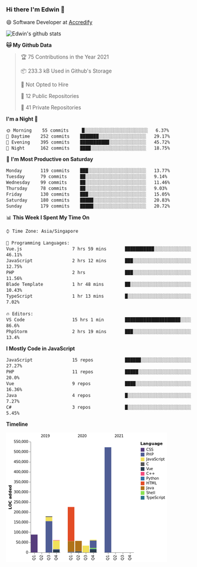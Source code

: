 ### Hi there I'm Edwin 👋


😄 Software Developer at [Accredify](https://accredify.io/)


![Edwin's github stats](https://github-readme-stats.vercel.app/api?username=edwinkkh&show_icons=true&count_private=true) 


<!--START_SECTION:waka-->
**🐱 My Github Data** 

> 🏆 75 Contributions in the Year 2021
 > 
> 📦 233.3 kB Used in Github's Storage 
 > 
> 🚫 Not Opted to Hire
 > 
> 📜 12 Public Repositories 
 > 
> 🔑 41 Private Repositories  
 > 
**I'm a Night 🦉** 

```text
🌞 Morning    55 commits     █░░░░░░░░░░░░░░░░░░░░░░░░   6.37% 
🌆 Daytime    252 commits    ███████░░░░░░░░░░░░░░░░░░   29.17% 
🌃 Evening    395 commits    ███████████░░░░░░░░░░░░░░   45.72% 
🌙 Night      162 commits    ████░░░░░░░░░░░░░░░░░░░░░   18.75%

```
📅 **I'm Most Productive on Saturday** 

```text
Monday       119 commits    ███░░░░░░░░░░░░░░░░░░░░░░   13.77% 
Tuesday      79 commits     ██░░░░░░░░░░░░░░░░░░░░░░░   9.14% 
Wednesday    99 commits     ██░░░░░░░░░░░░░░░░░░░░░░░   11.46% 
Thursday     78 commits     ██░░░░░░░░░░░░░░░░░░░░░░░   9.03% 
Friday       130 commits    ███░░░░░░░░░░░░░░░░░░░░░░   15.05% 
Saturday     180 commits    █████░░░░░░░░░░░░░░░░░░░░   20.83% 
Sunday       179 commits    █████░░░░░░░░░░░░░░░░░░░░   20.72%

```


📊 **This Week I Spent My Time On** 

```text
⌚︎ Time Zone: Asia/Singapore

💬 Programming Languages: 
Vue.js                   7 hrs 59 mins       ███████████░░░░░░░░░░░░░░   46.11% 
JavaScript               2 hrs 12 mins       ███░░░░░░░░░░░░░░░░░░░░░░   12.75% 
PHP                      2 hrs               ███░░░░░░░░░░░░░░░░░░░░░░   11.56% 
Blade Template           1 hr 48 mins        ██░░░░░░░░░░░░░░░░░░░░░░░   10.43% 
TypeScript               1 hr 13 mins        █░░░░░░░░░░░░░░░░░░░░░░░░   7.02%

🔥 Editors: 
VS Code                  15 hrs 1 min        █████████████████████░░░░   86.6% 
PhpStorm                 2 hrs 19 mins       ███░░░░░░░░░░░░░░░░░░░░░░   13.4%

```

**I Mostly Code in JavaScript** 

```text
JavaScript               15 repos            ██████░░░░░░░░░░░░░░░░░░░   27.27% 
PHP                      11 repos            █████░░░░░░░░░░░░░░░░░░░░   20.0% 
Vue                      9 repos             ████░░░░░░░░░░░░░░░░░░░░░   16.36% 
Java                     4 repos             █░░░░░░░░░░░░░░░░░░░░░░░░   7.27% 
C#                       3 repos             █░░░░░░░░░░░░░░░░░░░░░░░░   5.45%

```


**Timeline**

![Chart not found](https://raw.githubusercontent.com/edwinkkh/edwinkkh/master/charts/bar_graph.png) 


<!--END_SECTION:waka-->


<!--
**edwinkkh/edwinkkh** is a ✨ _special_ ✨ repository because its `README.md` (this file) appears on your GitHub profile.

Here are some ideas to get you started:
- 🔭 I’m currently working on projects related to
- 🌱 I’m currently learning ...
- 👯 I’m looking to collaborate on ...
📫 How to reach me: 
- 🤔 I’m looking for help with ...
- 💬 Ask me about ...
- ⚡ Fun fact: ...
-->
